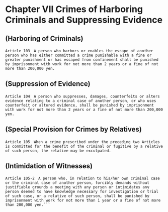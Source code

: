 # Chapter VII Crimes of Harboring Criminals and Suppressing Evidence

## (Harboring of Criminals)
```
Article 103　A person who harbors or enables the escape of another person who has either committed a crime punishable with a fine or greater punishment or has escaped from confinement shall be punished by imprisonment with work for not more than 2 years or a fine of not more than 200,000 yen.
```
## (Suppression of Evidence)
```
Article 104　A person who suppresses, damages, counterfeits or alters evidence relating to a criminal case of another person, or who uses counterfeit or altered evidence, shall be punished by imprisonment with work for not more than 2 years or a fine of not more than 200,000 yen.
```
## (Special Provision for Crimes by Relatives)
```
Article 105　When a crime prescribed under the preceding two Articles is committed for the benefit of the criminal or fugitive by a relative of such person, the relative may be exculpated.
```
## (Intimidation of Witnesses)
```
Article 105-2　A person who, in relation to his/her own criminal case or the criminal case of another person, forcibly demands without justifiable grounds a meeting with any person or intimidates any person deemed to have knowledge necessary for investigation or trial of such case, or a relative of such person, shall be punished by imprisonment with work for not more than 1 year or a fine of not more than 200,000 yen.```
